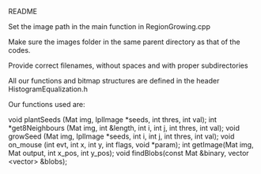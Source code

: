 README

Set the image path in the main function in RegionGrowing.cpp

Make sure the images folder in the same parent directory as that of the codes.

Provide correct filenames, without spaces and with proper subdirectories

All our functions and bitmap structures are defined in the header HistogramEqualization.h

Our functions used are:

void plantSeeds (Mat img, IplImage *seeds, int thres, int val);
int *get8Neighbours (Mat img, int &length, int i, int j, int thres, int val);
void growSeed (Mat img, IplImage *seeds, int i, int j, int thres, int val);
void on_mouse (int evt, int x, int y, int flags, void *param);
int getImage(Mat img, Mat output, int x_pos, int y_pos);
void findBlobs(const Mat &binary, vector <vector<Point2i>> &blobs);
